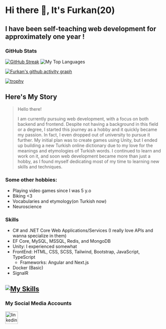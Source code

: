 # Hi there 👋, It's Furkan(20)
## I have been self-teaching web development for approximately one year !
### GitHub Stats
[![GitHub Streak](https://streak-stats.demolab.com?user=4furki4&theme=dark&hide_border=true&border_radius=20)](https://git.io/streak-stats)
![My Top Languages](https://github-readme-stats-git-masterrstaa-rickstaa.vercel.app/api/top-langs/?username=4furki4&layout=compact&theme=radical&langs_count=6&hide_border=true&border_radius=20)

[![Furkan's github activity graph](https://github-readme-activity-graph.vercel.app/graph?username=4furki4&theme=github-compact&hide_border=true&radius=16&bg_color=151515&custom_title=My%20Activity%20Graph%20^_^&title_color=26a641)](https://github.com/ashutosh00710/github-readme-activity-graph)

[![trophy](https://github-profile-trophy.vercel.app/?username=4furki4&theme=gruvbox&margin-w=50&row=1&column=7)](https://github.com/ryo-ma/github-profile-trophy)

## Here's My Story
>Hello there!
>
>I am currently pursuing web development, with a focus on both backend and frontend. Despite not having a background in this field or a degree, I started this journey as a hobby and it quickly became my passion. In fact, I even dropped out of university to pursue it further. My initial plan was to create games using Unity, but I ended up building a new Turkish online dictionary due to my love for the meanings and etymologies of Turkish words. I continued to learn and work on it, and soon web development became more than just a hobby, as I found myself dedicating most of my time to learning new skills and techniques.

### Some other hobbies: 
* Playing video games since I was 5 y.o
* Biking <3 
* Vocabularies and etymology(on Turkish now)
* Neuroscience

### Skills
- C# and .NET Core Web Applications/Services (I really love APIs and wanna specialize in them)
- EF Core, MySQL, MSSQL, Redis, and MongoDB
- Unity: I experienced somewhat 
- FrontEnd: HTML, CSS, SCSS, Tailwind, Bootstrap, JavaScript, TypeScript
  - Frameworks: Angular and Next.js
- Docker (Basic)
- SignalR

[![My Skills](https://skillicons.dev/icons?i=cs,net,angular,nextjs,react,ts,js,jquery,html,css,bootstrap,tailwind,docker,redis,mysql,mongodb)](https://skillicons.dev)
--------------------------------
### My Social Media Accounts

[<img src='https://skillicons.dev/icons?i=linkedin' alt='linkedin' height='40'>](https://www.linkedin.com/in/4furkancengiz4/)
